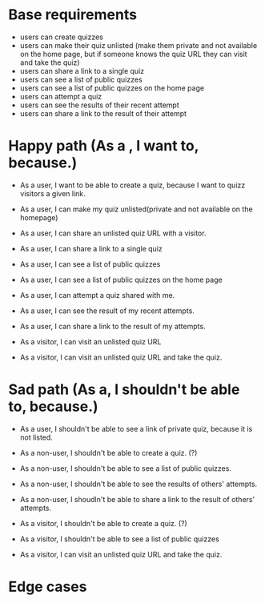 # Base requirements

- users can create quizzes
- users can make their quiz unlisted (make them private and not available on the home page, but if someone knows the quiz URL they can visit and take the quiz)
- users can share a link to a single quiz
- users can see a list of public quizzes
- users can see a list of public quizzes on the home page
- users can attempt a quiz
- users can see the results of their recent attempt
- users can share a link to the result of their attempt

# Happy path (As a , I want to, because.)

- As a user, I want to be able to create a quiz, because I want to quizz visitors a given link.
- As a user, I can make my quiz unlisted(private and not available on the homepage)
- As a user, I can share an unlisted quiz URL with a visitor.
- As a user, I can share a link to a single quiz
- As a user, I can see a list of public quizzes
- As a user, I can see a list of public quizzes on the home page
- As a user, I can attempt a quiz shared with me.
- As a user, I can see the result of my recent attempts.
- As a user, I can share a link to the result of my attempts.

- As a visitor, I can visit an unlisted quiz URL
- As a visitor, I can visit an unlisted quiz URL and take the quiz.

# Sad path (As a, I shouldn't be able to, because.)

- As a user, I shouldn't be able to see a link of private quiz, because it is not listed.

- As a non-user, I shouldn't be able to create a quiz. (?)
- As a non-user, I shouldn't be able to see a list of public quizzes.
- As a non-user, I shouldn't be able to see the results of others' attempts.
- As a non-user, I shoudln't be able to share a link to the result of others' attempts.

- As a visitor, I shouldn't be able to create a quiz. (?)
- As a visitor, I shouldn't be able to see a list of public quizzes
- As a visitor, I can visit an unlisted quiz URL and take the quiz.

# Edge cases
